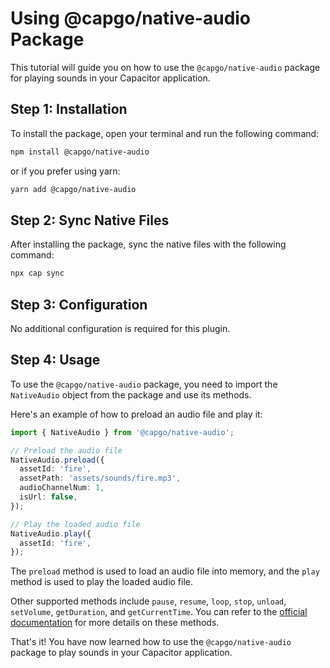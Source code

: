 # Using @capgo/native-audio Package

This tutorial will guide you on how to use the `@capgo/native-audio` package for playing sounds in your Capacitor application.

## Step 1: Installation

To install the package, open your terminal and run the following command:

```bash
npm install @capgo/native-audio
```

or if you prefer using yarn:

```bash
yarn add @capgo/native-audio
```

## Step 2: Sync Native Files

After installing the package, sync the native files with the following command:

```bash
npx cap sync
```

## Step 3: Configuration

No additional configuration is required for this plugin.

## Step 4: Usage

To use the `@capgo/native-audio` package, you need to import the `NativeAudio` object from the package and use its methods.

Here's an example of how to preload an audio file and play it:

```typescript
import { NativeAudio } from '@capgo/native-audio';

// Preload the audio file
NativeAudio.preload({
  assetId: 'fire',
  assetPath: 'assets/sounds/fire.mp3',
  audioChannelNum: 1,
  isUrl: false,
});

// Play the loaded audio file
NativeAudio.play({
  assetId: 'fire',
});
```

The `preload` method is used to load an audio file into memory, and the `play` method is used to play the loaded audio file.

Other supported methods include `pause`, `resume`, `loop`, `stop`, `unload`, `setVolume`, `getDuration`, and `getCurrentTime`. You can refer to the [official documentation](https://github.com/riderx/) for more details on these methods.

That's it! You have now learned how to use the `@capgo/native-audio` package to play sounds in your Capacitor application.